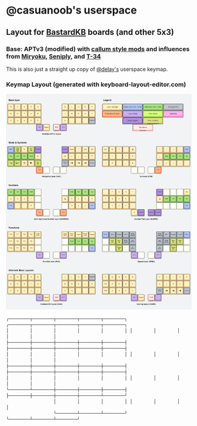 # @casuanoob's userspace

## Layout for [BastardKB](https://bastardkb.com) boards (and other 5x3)

### Base: APTv3 (modified) with [callum style mods](https://github.com/callum-oakley/qmk_firmware/tree/master/users/callum#oneshot-modifiers) and influences from [Miryoku](https://github.com/manna-harbour/miryoku), [Seniply](https://stevep99.github.io/seniply/), and [T-34](https://www.jonashietala.se/blog/2021/06/03/the-t-34-keyboard-layout/)

This is also just a straight up copy of [@delay's](https://github.com/0xcharly/qmk_firmware/tree/users-delay/users/delay) userspace keymap.

### Keymap Layout (generated with keyboard-layout-editor.com)

![Keymap Layout (generated with keyboard-layout-editor.com)](./assets/split34.png)


```
╭────────┬────────┬────────┬────────┬────────╮ ╭────────┬────────┬────────┬────────┬────────╮
│        │        │        │        │        │ │        │        │        │        │        │
├────────┼────────┼────────┼────────┼────────┤ ├────────┼────────┼────────┼────────┼────────┤
│        │        │        │        │        │ │        │        │        │        │        │
├────────┼────────┼────────┼────────┼────────┤ ├────────┼────────┼────────┼────────┼────────┤
│        │        │        │        │        │ │        │        │        │        │        │
╰────────┴────────┼────────┼────────┼────────┤ ├────────┼────────┼────────┼────────┴────────╯
                  │        │        │        │ │        │        │        │
                  ╰────────┴────────┴────────╯ ╰────────┴────────┴────────╯

```
